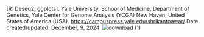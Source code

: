 [R: Deseq2, ggplots].
Yale University, School of Medicine, Department of Genetics, Yale Center for Genome Analysis (YCGA) New Haven, United States of America (USA).
https://campuspress.yale.edu/shrikantpawar/
Date created/updated: December, 9, 2024.
![download (1)](https://github.com/user-attachments/assets/2705b561-47df-4673-8dc5-cee2195b6396)
